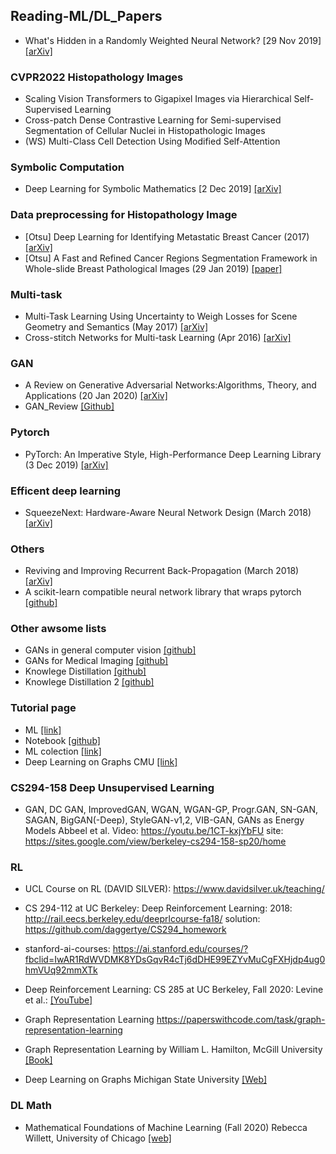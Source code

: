 ## Reading-ML/DL_Papers
- What's Hidden in a Randomly Weighted Neural Network? [29 Nov 2019] [[arXiv]](https://arxiv.org/abs/1911.13299v1) 
### CVPR2022 Histopathology Images
- Scaling Vision Transformers to Gigapixel Images via Hierarchical Self-Supervised Learning
- Cross-patch Dense Contrastive Learning for Semi-supervised Segmentation of Cellular Nuclei in Histopathologic Images
- (WS) Multi-Class Cell Detection Using Modified Self-Attention
### Symbolic Computation
- Deep Learning for Symbolic Mathematics [2 Dec 2019] [[arXiv]](https://arxiv.org/abs/1912.01412v1)
### Data preprocessing for Histopathology Image
- [Otsu] Deep Learning for Identifying Metastatic Breast Cancer (2017) [[arXiv]](https://arxiv.org/pdf/1606.05718.pdf)
- [Otsu] A Fast and Refined Cancer Regions Segmentation Framework in Whole-slide Breast Pathological Images (29 Jan 2019) [[paper]](https://www.nature.com/articles/s41598-018-37492-9)
### Multi-task
- Multi-Task Learning Using Uncertainty to Weigh Losses for Scene Geometry and Semantics (May 2017) [[arXiv]](https://arxiv.org/pdf/1705.07115.pdf)
- Cross-stitch Networks for Multi-task Learning (Apr 2016) [[arXiv]](https://arxiv.org/abs/1604.03539)
### GAN
- A Review on Generative Adversarial Networks:Algorithms, Theory, and Applications (20 Jan 2020) [[arXiv]](https://arxiv.org/pdf/2001.06937.pdf)
- GAN_Review [[Github]](https://github.com/sheqi/GAN_Review)
### Pytorch
- PyTorch: An Imperative Style, High-Performance Deep Learning Library (3 Dec 2019) [[arXiv]](https://arxiv.org/abs/1912.01703)
### Efficent deep learning
- SqueezeNext: Hardware-Aware Neural Network Design (March 2018) [[arXiv]](https://arxiv.org/abs/1803.10615)
### Others
- Reviving and Improving Recurrent Back-Propagation (March 2018) [[arXiv]](https://arxiv.org/abs/1803.06396)
- A scikit-learn compatible neural network library that wraps pytorch [[github]](https://github.com/skorch-dev/skorch?fbclid=IwAR3euZYNFNvwEo5Mm-c1_FI2s2k1khjbZSuJxKywSwgmu6-a6hpbCCehoRs)
### Other awsome lists
- GANs in general computer vision [[github]](https://github.com/nightrome/really-awesome-gan)
- GANs for Medical Imaging [[github]](https://github.com/xinario/awesome-gan-for-medical-imaging)
- Knowlege Distillation [[github]](https://github.com/dkozlov/awesome-knowledge-distillation)
- Knowlege Distillation 2 [[github]](https://github.com/FLHonker/Awesome-Knowledge-Distillation)
### Tutorial page
- ML [[link]](https://madewithml.com/topics/)
- Notebook [[github]](https://github.com/jupyter/jupyter/wiki/A-gallery-of-interesting-Jupyter-Notebooks)
- ML colection [[link]](https://madewithml.com/collections/)
- Deep Learning on Graphs CMU [[link]](http://cse.msu.edu/~mayao4/dlg_book/?fbclid=IwAR1mf-lfpS1fZmjEEsPFSTPkxHBzp6zWxkYANwn-w04wJCxm4h_A5OikgmU)

### CS294-158 Deep Unsupervised Learning
- GAN, DC GAN, ImprovedGAN, WGAN, WGAN-GP, Progr.GAN, SN-GAN, SAGAN, BigGAN(-Deep), StyleGAN-v1,2, VIB-GAN, GANs as Energy Models
Abbeel et al.
Video: https://youtu.be/1CT-kxjYbFU
site: https://sites.google.com/view/berkeley-cs294-158-sp20/home

### RL
- UCL Course on RL (DAVID SILVER): https://www.davidsilver.uk/teaching/
- CS 294-112 at UC Berkeley: Deep Reinforcement Learning: 2018: http://rail.eecs.berkeley.edu/deeprlcourse-fa18/
solution: https://github.com/daggertye/CS294_homework
- stanford-ai-courses: https://ai.stanford.edu/courses/?fbclid=IwAR1RdWVDMK8YDsGqvR4cTj6dDHE99EZYvMuCgFXHjdp4ug0hmVUq92mmXTk
- Deep Reinforcement Learning: CS 285 at UC Berkeley, Fall 2020: Levine et al.: [[YouTube]](https://www.youtube.com/playlist?list=PL_iWQOsE6TfURIIhCrlt-wj9ByIVpbfGc&fbclid=IwAR3hJKa_vW3pOMVbAnfUFnzm0IJUAV7fzLMpt02ln1jXkfnJS3dbo0j5qM4)
- Graph Representation Learning https://paperswithcode.com/task/graph-representation-learning
- Graph Representation Learning by William L. Hamilton, McGill University [[Book]](https://www.cs.mcgill.ca/~wlh/grl_book/?fbclid=IwAR06gWu8CrXHxossA_hK8XoOfRFJGqFplZEgVfLMdhprGXD2KsfjnuaTaZ4)

- Deep Learning on Graphs Michigan State University [[Web]](http://cse.msu.edu/~mayao4/dlg_book/?fbclid=IwAR1q1eUTHeGMJ4nXMfIGUN1KTdFarDEDPvq2dXz495CjPsFjTvrajJvMKsg)

### DL Math
- Mathematical Foundations of Machine Learning (Fall 2020) Rebecca Willett, University of Chicago [[web]](https://voices.uchicago.edu/willett/teaching/mathematical-foundations-of-machine-learning-fall-2020/?fbclid=IwAR3fAPMXMTb_osjsDdohkUIVhd7gqVqIoewpd-5cZGsp6sVLvFM2QzK0M00)
